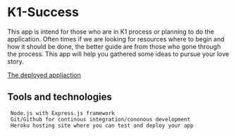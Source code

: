 # K1-Success
 This app is intend for those who are in K1 process or planning to do the application. Often times if we are looking for resources where to begin and how it should be done, the better guide are from those who gone through the process. This app will help you gathered some ideas to pursue your love story.

[The deployed appliaction](https://nameless-garden-20408.herokuapp.com/)

## Tools and technologies

     Node.js with Express.js framework
     Git/Github for continous integration/cononous development
     Heroku hosting site where you can test and deploy your app
     